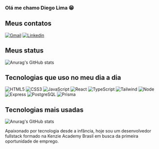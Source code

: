 ### Olá me chamo Diego Lima 😁

## Meus contatos

[![Gmail](https://img.shields.io/badge/Gmail-D14836?style=for-the-badge&logo=gmail&logoColor=white)](mailto:diegolima.almeida93@gmail.com)
[![Linkedin](https://img.shields.io/badge/LinkedIn-0077B5?style=for-the-badge&logo=linkedin&logoColor=white)](https://www.linkedin.com/in/typhonn003/)

## Meus status

![Anurag's GitHub stats](https://github-readme-stats.vercel.app/api?username=Typhonn003&show_icons=true)

## Tecnologias que uso no meu dia a dia

![HTML5](https://img.shields.io/badge/HTML5-E34F26?style=for-the-badge&logo=html5&logoColor=white)
![CSS3](https://img.shields.io/badge/CSS3-1572B6?style=for-the-badge&logo=css3&logoColor=white)
![JavaScript](https://img.shields.io/badge/JavaScript-F7DF1E?style=for-the-badge&logo=javascript&logoColor=black)
![React](https://img.shields.io/badge/React-20232A?style=for-the-badge&logo=react&logoColor=61DAFB)
![TypeScript](https://img.shields.io/badge/TypeScript-007ACC?style=for-the-badge&logo=typescript&logoColor=white)
![Tailwind](https://img.shields.io/badge/Tailwind_CSS-38B2AC?style=for-the-badge&logo=tailwind-css&logoColor=white)
![Node](https://img.shields.io/badge/Node.js-43853D?style=for-the-badge&logo=node.js&logoColor=white)
![Express](https://img.shields.io/badge/Express.js-404D59?style=for-the-badge)
![PostgreSQL](https://img.shields.io/badge/PostgreSQL-316192?style=for-the-badge&logo=postgresql&logoColor=white)
![Prisma](https://img.shields.io/badge/Prisma-3982CE?style=for-the-badge&logo=Prisma&logoColor=white)

## Tecnologias mais usadas

![Anurag's GitHub stats](https://github-readme-stats.vercel.app/api/top-langs/?username=Typhonn003)

Apaixonado por tecnologia desde a infância, hoje sou um desenvolvedor fullstack formado na Kenzie Academy Brasil em busca da primeira oportunidade de emprego.